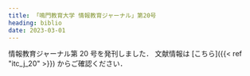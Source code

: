 ```yaml
---
title: 「鳴門教育大学 情報教育ジャーナル」第20号
heading: biblio
date: 2023-03-01
---
```


情報教育ジャーナル第 20 号を発刊しました．
文献情報は [こちら]({{< ref "itc_j_20" >}}) からご確認ください．